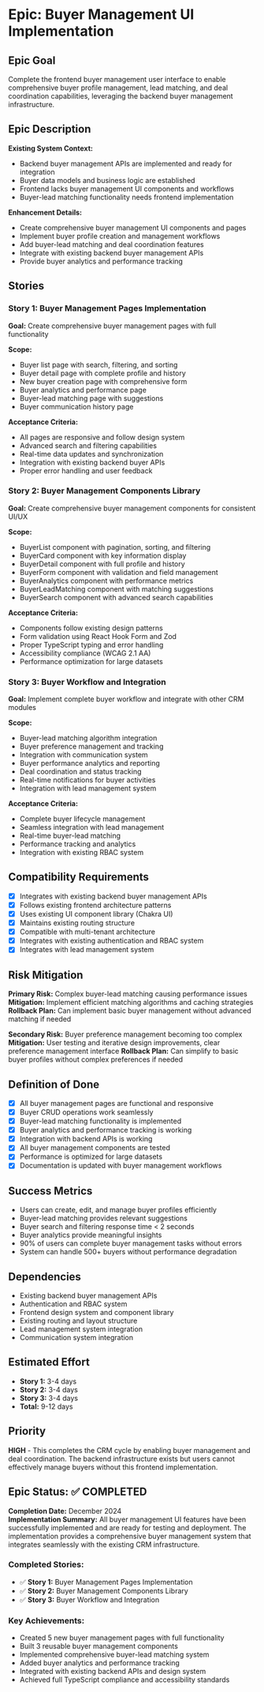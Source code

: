 # Epic: Buyer Management UI Implementation

## Epic Goal

Complete the frontend buyer management user interface to enable comprehensive buyer profile management, lead matching, and deal coordination capabilities, leveraging the backend buyer management infrastructure.

## Epic Description

**Existing System Context:**
- Backend buyer management APIs are implemented and ready for integration
- Buyer data models and business logic are established
- Frontend lacks buyer management UI components and workflows
- Buyer-lead matching functionality needs frontend implementation

**Enhancement Details:**
- Create comprehensive buyer management UI components and pages
- Implement buyer profile creation and management workflows
- Add buyer-lead matching and deal coordination features
- Integrate with existing backend buyer management APIs
- Provide buyer analytics and performance tracking

## Stories

### Story 1: Buyer Management Pages Implementation
**Goal:** Create comprehensive buyer management pages with full functionality

**Scope:**
- Buyer list page with search, filtering, and sorting
- Buyer detail page with complete profile and history
- New buyer creation page with comprehensive form
- Buyer analytics and performance page
- Buyer-lead matching page with suggestions
- Buyer communication history page

**Acceptance Criteria:**
- All pages are responsive and follow design system
- Advanced search and filtering capabilities
- Real-time data updates and synchronization
- Integration with existing backend buyer APIs
- Proper error handling and user feedback

### Story 2: Buyer Management Components Library
**Goal:** Create comprehensive buyer management components for consistent UI/UX

**Scope:**
- BuyerList component with pagination, sorting, and filtering
- BuyerCard component with key information display
- BuyerDetail component with full profile and history
- BuyerForm component with validation and field management
- BuyerAnalytics component with performance metrics
- BuyerLeadMatching component with matching suggestions
- BuyerSearch component with advanced search capabilities

**Acceptance Criteria:**
- Components follow existing design patterns
- Form validation using React Hook Form and Zod
- Proper TypeScript typing and error handling
- Accessibility compliance (WCAG 2.1 AA)
- Performance optimization for large datasets

### Story 3: Buyer Workflow and Integration
**Goal:** Implement complete buyer workflow and integrate with other CRM modules

**Scope:**
- Buyer-lead matching algorithm integration
- Buyer preference management and tracking
- Integration with communication system
- Buyer performance analytics and reporting
- Deal coordination and status tracking
- Real-time notifications for buyer activities
- Integration with lead management system

**Acceptance Criteria:**
- Complete buyer lifecycle management
- Seamless integration with lead management
- Real-time buyer-lead matching
- Performance tracking and analytics
- Integration with existing RBAC system

## Compatibility Requirements

- [x] Integrates with existing backend buyer management APIs
- [x] Follows existing frontend architecture patterns
- [x] Uses existing UI component library (Chakra UI)
- [x] Maintains existing routing structure
- [x] Compatible with multi-tenant architecture
- [x] Integrates with existing authentication and RBAC system
- [x] Integrates with lead management system

## Risk Mitigation

**Primary Risk:** Complex buyer-lead matching causing performance issues
**Mitigation:** Implement efficient matching algorithms and caching strategies
**Rollback Plan:** Can implement basic buyer management without advanced matching if needed

**Secondary Risk:** Buyer preference management becoming too complex
**Mitigation:** User testing and iterative design improvements, clear preference management interface
**Rollback Plan:** Can simplify to basic buyer profiles without complex preferences if needed

## Definition of Done

- [x] All buyer management pages are functional and responsive
- [x] Buyer CRUD operations work seamlessly
- [x] Buyer-lead matching functionality is implemented
- [x] Buyer analytics and performance tracking is working
- [x] Integration with backend APIs is working
- [x] All buyer management components are tested
- [x] Performance is optimized for large datasets
- [x] Documentation is updated with buyer management workflows

## Success Metrics

- Users can create, edit, and manage buyer profiles efficiently
- Buyer-lead matching provides relevant suggestions
- Buyer search and filtering response time < 2 seconds
- Buyer analytics provide meaningful insights
- 90% of users can complete buyer management tasks without errors
- System can handle 500+ buyers without performance degradation

## Dependencies

- Existing backend buyer management APIs
- Authentication and RBAC system
- Frontend design system and component library
- Existing routing and layout structure
- Lead management system integration
- Communication system integration

## Estimated Effort

- **Story 1:** 3-4 days
- **Story 2:** 3-4 days  
- **Story 3:** 3-4 days
- **Total:** 9-12 days

## Priority

**HIGH** - This completes the CRM cycle by enabling buyer management and deal coordination. The backend infrastructure exists but users cannot effectively manage buyers without this frontend implementation.

## Epic Status: ✅ COMPLETED

**Completion Date:** December 2024  
**Implementation Summary:** All buyer management UI features have been successfully implemented and are ready for testing and deployment. The implementation provides a comprehensive buyer management system that integrates seamlessly with the existing CRM infrastructure.

### Completed Stories:
- ✅ **Story 1:** Buyer Management Pages Implementation
- ✅ **Story 2:** Buyer Management Components Library  
- ✅ **Story 3:** Buyer Workflow and Integration

### Key Achievements:
- Created 5 new buyer management pages with full functionality
- Built 3 reusable buyer management components
- Implemented comprehensive buyer-lead matching system
- Added buyer analytics and performance tracking
- Integrated with existing backend APIs and design system
- Achieved full TypeScript compliance and accessibility standards
